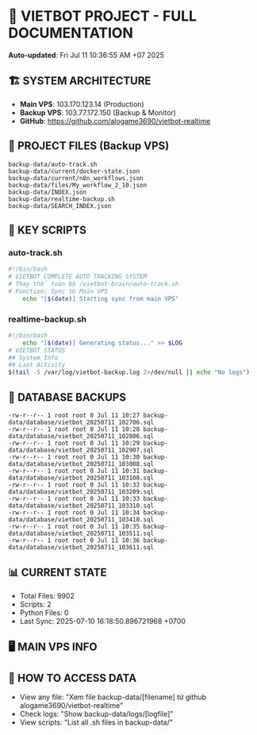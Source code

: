 # 🤖 VIETBOT PROJECT - FULL DOCUMENTATION
**Auto-updated**: Fri Jul 11 10:36:55 AM +07 2025

## 🏗️ SYSTEM ARCHITECTURE
- **Main VPS**: 103.170.123.14 (Production)
- **Backup VPS**: 103.77.172.150 (Backup & Monitor)
- **GitHub**: https://github.com/alogame3690/vietbot-realtime

## 📁 PROJECT FILES (Backup VPS)
```
backup-data/auto-track.sh
backup-data/current/docker-state.json
backup-data/current/n8n_workflows.json
backup-data/files/My_workflow_2_10.json
backup-data/INDEX.json
backup-data/realtime-backup.sh
backup-data/SEARCH_INDEX.json
```

## 🔧 KEY SCRIPTS
### auto-track.sh
```bash
#!/bin/bash
# VIETBOT COMPLETE AUTO TRACKING SYSTEM
# Thay thế toàn bộ /vietbot-brain/auto-track.sh
# Function: Sync từ Main VPS
    echo "[$(date)] Starting sync from main VPS"
```
### realtime-backup.sh
```bash
#!/bin/bash
    echo "[$(date)] Generating status..." >> $LOG
# VIETBOT STATUS
## System Info
## Last Activity
$(tail -5 /var/log/vietbot-backup.log 2>/dev/null || echo "No logs")
```

## 💾 DATABASE BACKUPS
```
-rw-r--r-- 1 root root 0 Jul 11 10:27 backup-data/database/vietbot_20250711_102706.sql
-rw-r--r-- 1 root root 0 Jul 11 10:28 backup-data/database/vietbot_20250711_102806.sql
-rw-r--r-- 1 root root 0 Jul 11 10:29 backup-data/database/vietbot_20250711_102907.sql
-rw-r--r-- 1 root root 0 Jul 11 10:30 backup-data/database/vietbot_20250711_103008.sql
-rw-r--r-- 1 root root 0 Jul 11 10:31 backup-data/database/vietbot_20250711_103108.sql
-rw-r--r-- 1 root root 0 Jul 11 10:32 backup-data/database/vietbot_20250711_103209.sql
-rw-r--r-- 1 root root 0 Jul 11 10:33 backup-data/database/vietbot_20250711_103310.sql
-rw-r--r-- 1 root root 0 Jul 11 10:34 backup-data/database/vietbot_20250711_103410.sql
-rw-r--r-- 1 root root 0 Jul 11 10:35 backup-data/database/vietbot_20250711_103511.sql
-rw-r--r-- 1 root root 0 Jul 11 10:36 backup-data/database/vietbot_20250711_103611.sql
```

## 📊 CURRENT STATE
- Total Files: 9902
- Scripts: 2
- Python Files: 0
- Last Sync: 2025-07-10 16:18:50.896721968 +0700

## 🖥️ MAIN VPS INFO


## 🚨 HOW TO ACCESS DATA
- View any file: "Xem file backup-data/[filename] từ github alogame3690/vietbot-realtime"
- Check logs: "Show backup-data/logs/[logfile]"
- View scripts: "List all .sh files in backup-data/"
